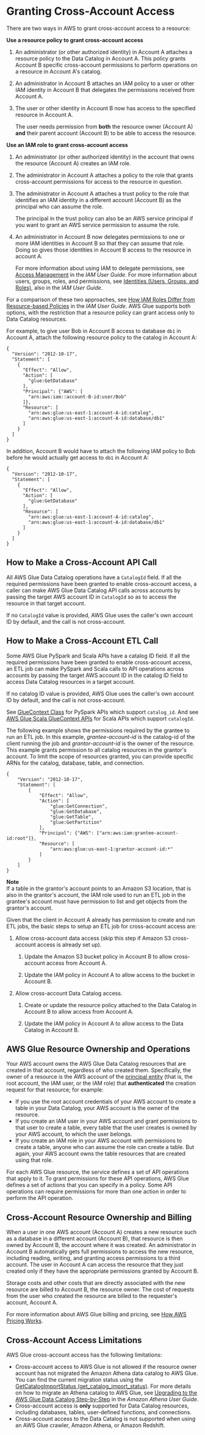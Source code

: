 # Granting Cross\-Account Access<a name="cross-account-access"></a>

There are two ways in AWS to grant cross\-account access to a resource:

**Use a resource policy to grant cross\-account access**

1. An administrator \(or other authorized identity\) in Account A attaches a resource policy to the Data Catalog in Account A\. This policy grants Account B specific cross\-account permissions to perform operations on a resource in Account A's catalog\.

1. An administrator in Account B attaches an IAM policy to a user or other IAM identity in Account B that delegates the permissions received from Account A\.

1. The user or other identity in Account B now has access to the specified resource in Account A\.

   The user needs permission from **both** the resource owner \(Account A\) **and** their parent account \(Account B\) to be able to access the resource\.

**Use an IAM role to grant cross\-account access**

1. An administrator \(or other authorized identity\) in the account that owns the resource \(Account A\) creates an IAM role\.

1. The administrator in Account A attaches a policy to the role that grants cross\-account permissions for access to the resource in question\.

1. The administrator in Account A attaches a trust policy to the role that identifies an IAM identity in a different account \(Account B\) as the principal who can assume the role\.

   The principal in the trust policy can also be an AWS service principal if you want to grant an AWS service permission to assume the role\.

1. An administrator in Account B now delegates permissions to one or more IAM identities in Account B so that they can assume that role\. Doing so gives those identities in Account B access to the resource in account A\.

   For more information about using IAM to delegate permissions, see [Access Management](https://docs.aws.amazon.com/IAM/latest/UserGuide/access.html) in the *IAM User Guide*\. For more information about users, groups, roles, and permissions, see [Identities \(Users, Groups, and Roles\)](https://docs.aws.amazon.com/IAM/latest/UserGuide/id.html), also in the *IAM User Guide*\.

For a comparison of these two approaches, see [How IAM Roles Differ from Resource\-based Policies](https://docs.aws.amazon.com/IAM/latest/UserGuide/id_roles_compare-resource-policies.html) in the *IAM User Guide*\. AWS Glue supports both options, with the restriction that a resource policy can grant access only to Data Catalog resources\.

For example, to give user Bob in Account B access to database `db1` in Account A, attach the following resource policy to the catalog in Account A:

```
{
  "Version": "2012-10-17",
  "Statement": [
    {
      "Effect": "Allow",
      "Action": [
        "glue:GetDatabase"
      ],
      "Principal": {"AWS": [
        "arn:aws:iam::account-B-id:user/Bob"
      ]},
      "Resource": [
        "arn:aws:glue:us-east-1:account-A-id:catalog",      
        "arn:aws:glue:us-east-1:account-A-id:database/db1"
      ]
    }
  ]
}
```

In addition, Account B would have to attach the following IAM policy to Bob before he would actually get access to `db1` in Account A:

```
{
  "Version": "2012-10-17",
  "Statement": [
    {
      "Effect": "Allow",
      "Action": [
        "glue:GetDatabase"
      ],
      "Resource": [
        "arn:aws:glue:us-east-1:account-A-id:catalog",      
        "arn:aws:glue:us-east-1:account-A-id:database/db1"
      ]
    }
  ]
}
```

## How to Make a Cross\-Account API Call<a name="cross-account-calling"></a>

All AWS Glue Data Catalog operations have a `CatalogId` field\. If all the required permissions have been granted to enable cross\-account access, a caller can make AWS Glue Data Catalog API calls across accounts by passing the target AWS account ID in `CatalogId` so as to access the resource in that target account\.

If no `CatalogId` value is provided, AWS Glue uses the caller's own account ID by default, and the call is not cross\-account\.

## How to Make a Cross\-Account ETL Call<a name="cross-account-calling-etl"></a>

Some AWS Glue PySpark and Scala APIs have a catalog ID field\. If all the required permissions have been granted to enable cross\-account access, an ETL job can make PySpark and Scala calls to API operations across accounts by passing the target AWS account ID in the catalog ID field to access Data Catalog resources in a target account\.

If no catalog ID value is provided, AWS Glue uses the caller's own account ID by default, and the call is not cross\-account\.

See [GlueContext Class](aws-glue-api-crawler-pyspark-extensions-glue-context.md) for PySpark APIs which support `catalog_id`\. And see [AWS Glue Scala GlueContext APIs](glue-etl-scala-apis-glue-gluecontext.md) for Scala APIs which support `catalogId`\.

The following example shows the permissions required by the grantee to run an ETL job\. In this example, *grantee\-account\-id* is the catalog\-id of the client running the job and *grantor\-account\-id* is the owner of the resource\. This example grants permission to all catalog resources in the grantor's account\. To limit the scope of resources granted, you can provide specific ARNs for the catalog, database, table, and connection\.

```
{
    "Version": "2012-10-17",
    "Statement": [
        {
            "Effect": "Allow",
            "Action": [
                "glue:GetConnection",
                "glue:GetDatabase",
                "glue:GetTable",
                "glue:GetPartition" 
            ],
            "Principal": {"AWS": ["arn:aws:iam:grantee-account-id:root"]},
            "Resource": [
                "arn:aws:glue:us-east-1:grantor-account-id:*"
            ]
        }
    ]
}
```

**Note**  
If a table in the grantor's account points to an Amazon S3 location, that is also in the grantor's account, the IAM role used to run an ETL job in the grantee's account must have permission to list and get objects from the grantor's account\.

Given that the client in Account A already has permission to create and run ETL jobs, the basic steps to setup an ETL job for cross\-account access are:

1. Allow cross\-account data access \(skip this step if Amazon S3 cross\-account access is already set up\)\.

   1. Update the Amazon S3 bucket policy in Account B to allow cross\-account access from Account A\.

   1. Update the IAM policy in Account A to allow access to the bucket in Account B\.

1. Allow cross\-account Data Catalog access\.

   1. Create or update the resource policy attached to the Data Catalog in Account B to allow access from Account A\.

   1. Update the IAM policy in Account A to allow access to the Data Catalog in Account B\.

## AWS Glue Resource Ownership and Operations<a name="access-control-resource-ownership"></a>

Your AWS account owns the AWS Glue Data Catalog resources that are created in that account, regardless of who created them\. Specifically, the owner of a resource is the AWS account of the [principal entity](https://docs.aws.amazon.com/IAM/latest/UserGuide/id_roles_terms-and-concepts.html) \(that is, the root account, the IAM user, or the IAM role\) that **authenticated** the creation request for that resource; for example:
+ If you use the root account credentials of your AWS account to create a table in your Data Catalog, your AWS account is the owner of the resource\.
+ If you create an IAM user in your AWS account and grant permissions to that user to create a table, every table that the user creates is owned by your AWS account, to which the user belongs\.
+ If you create an IAM role in your AWS account with permissions to create a table, anyone who can assume the role can create a table\. But again, your AWS account owns the table resources that are created using that role\.

For each AWS Glue resource, the service defines a set of API operations that apply to it\. To grant permissions for these API operations, AWS Glue defines a set of actions that you can specify in a policy\. Some API operations can require permissions for more than one action in order to perform the API operation\.

## Cross\-Account Resource Ownership and Billing<a name="cross-account-ownership-and-billing"></a>

When a user in one AWS account \(Account A\) creates a new resource such as a database in a different account \(Account B\), that resource is then owned by Account B, the account where it was created\. An administrator in Account B automatically gets full permissions to access the new resource, including reading, writing, and granting access permissions to a third account\. The user in Account A can access the resource that they just created only if they have the appropriate permissions granted by Account B\.

Storage costs and other costs that are directly associated with the new resource are billed to Account B, the resource owner\. The cost of requests from the user who created the resource are billed to the requester's account, Account A\.

 For more information about AWS Glue billing and pricing, see [How AWS Pricing Works](https://d0.awsstatic.com/whitepapers/aws_pricing_overview.pdf)\.

## Cross\-Account Access Limitations<a name="cross-account-calling"></a>

AWS Glue cross\-account access has the following limitations:
+ Cross\-account access to AWS Glue is not allowed if the resource owner account has not migrated the Amazon Athena data catalog to AWS Glue\. You can find the current migration status using the [GetCatalogImportStatus \(get\_catalog\_import\_status\)](aws-glue-api-catalog-migration.md#aws-glue-api-catalog-migration-GetCatalogImportStatus)\. For more details on how to migrate an Athena catalog to AWS Glue, see [Upgrading to the AWS Glue Data Catalog Step\-by\-Step](https://docs.aws.amazon.com/athena/latest/ug/glue-upgrade.html) in the *Amazon Athena User Guide*\.
+ Cross\-account access is **only** supported for Data Catalog resources, including databases, tables, user\-defined functions, and connections\.
+ Cross\-account access to the Data Catalog is not supported when using an AWS Glue crawler, Amazon Athena, or Amazon Redshift\.